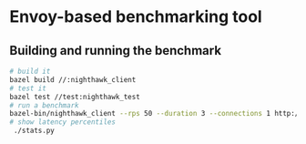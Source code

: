 # Envoy-based benchmarking tool

## Building and running the benchmark

```bash
# build it
bazel build //:nighthawk_client
# test it
bazel test //test:nighthawk_test
# run a benchmark
bazel-bin/nighthawk_client --rps 50 --duration 3 --connections 1 http://localhost:10000
# show latency percentiles
 ./stats.py
```
